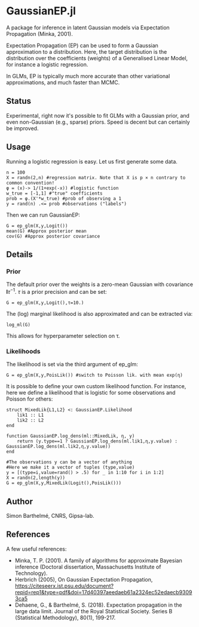 # GaussianEP.jl

A package for inference in latent Gaussian models via Expectation Propagation (Minka, 2001).

Expectation Propagation (EP) can be used to form a Gaussian approximation to a distribution. Here, the target distribution is the distribution over the coefficients (weights) of a Generalised Linear Model, for instance a logistic regression.

In GLMs, EP is typically much more accurate than other variational approximations, and much faster than MCMC.

## Status

Experimental, right now it's possible to fit GLMs with a Gaussian prior, and even non-Gaussian (e.g., sparse) priors. Speed is decent but can certainly be improved. 

## Usage

Running a logistic regression is easy. Let us first generate some data. 
```{julia}
n = 100
X = randn(2,n) #regression matrix. Note that X is p × n contrary to common convention!
φ = (x)-> 1/(1+exp(-x)) #logistic function
w_true = [-1,1] #"true" coefficients
prob = φ.(X'*w_true) #prob of observing a 1
y = rand(n) .<= prob #observations ("labels")
```

Then we can run GaussianEP:
```{julia}
G = ep_glm(X,y,Logit())
mean(G) #Approx posterior mean
cov(G) #Approx posterior covariance
```

## Details

### Prior

The default prior over the weights is a zero-mean Gaussian with covariance $\mathbf{I}\tau^{-1}$. $\tau$ is a prior precision and can be set:
```{julia}
G = ep_glm(X,y,Logit(),τ=10.)
```
The (log) marginal likelihood is also approximated and can be extracted via:
```{julia}
log_ml(G)
```
This allows for hyperparameter selection on τ. 

### Likelihoods 

The likelihood is set via the third argument of ep_glm: 
```{julia}
G = ep_glm(X,y,PoisLik()) #switch to Poisson lik. with mean exp(η)
```

It is possible to define your own custom likelihood function. For instance, here we define a likelihood that is logistic for some observations and Poisson for others: 
```{julia}
struct MixedLik{L1,L2} <: GaussianEP.Likelihood
    lik1 :: L1
    lik2 :: L2
end

function GaussianEP.log_dens(ml::MixedLik, η, y)
    return (y.type==1 ? GaussianEP.log_dens(ml.lik1,η,y.value) : GaussianEP.log_dens(ml.lik2,η,y.value))
end

#The observations y can be a vector of anything
#Here we make it a vector of tuples (type,value)
y = [(type=i,value=rand() > .5) for _ in 1:10 for i in 1:2]
X = randn(2,length(y))
G = ep_glm(X,y,MixedLik(Logit(),PoisLik()))
```

## Author

Simon Barthelmé, CNRS, Gipsa-lab.

## References

A few useful references:

- Minka, T. P. (2001). A family of algorithms for approximate Bayesian inference (Doctoral dissertation, Massachusetts Institute of Technology).
- Herbrich (2005), On Gaussian Expectation Propagation, https://citeseerx.ist.psu.edu/document?repid=rep1&type=pdf&doi=17d40397aeedaeb61a2324ec52edaecb93093ca5
- Dehaene, G., & Barthelmé, S. (2018). Expectation propagation in the large data limit. Journal of the Royal Statistical Society. Series B (Statistical Methodology), 80(1), 199-217.

